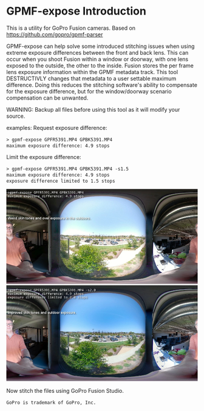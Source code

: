 # GPMF-expose Introduction

This is a utility for GoPro Fusion cameras. Based on https://github.com/gopro/gpmf-parser

GPMF-expose can help solve some introduced stitching issues when using extreme exposure differences between the front and back lens. This can occur when you shoot Fusion within a window or doorway, with one lens exposed to the outside, the other to the inside.  Fusion stores the per frame lens exposure information within the GPMF metadata track. This tool DESTRUCTIVLY changes that metadata to a user settable maximum difference. Doing this reduces the stitching software's ability to compensate for the exposure difference, but for the window/doorway scenario compensation can be unwanted.  

WARNING:  Backup all files before using this tool as it will modify your source.

examples:
Request exposure difference:
```
> gpmf-expose GPFR5391.MP4 GPBK5391.MP4 
maximum exposure difference: 4.9 stops
```

Limit the exposure difference:
```
> gpmf-expose GPFR5391.MP4 GPBK5391.MP4 -s1.5
maximum exposure difference: 4.9 stops
exposure difference limited to 1.5 stops
```

![](readmegfx/exampleGPMF-Expose.jpg "Example")

Now stitch the files using GoPro Fusion Studio.


```
GoPro is trademark of GoPro, Inc.
```

